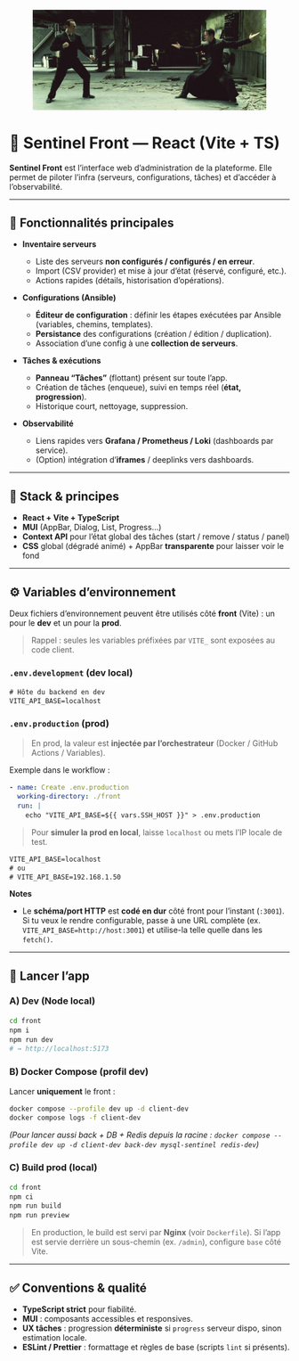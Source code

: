 <p align="center">
  <a href="https://www.youtube.com/watch?v=guS1Bc6QPGI" target="blank"><img src="pic/img_1.png" width="420" alt="Matrice Logo" /></a href="https://www.youtube.com/watch?v=guS1Bc6QPGI" target="blank">
</p>

# 🚀 Sentinel Front — React (Vite + TS)

**Sentinel Front** est l’interface web d’administration de la plateforme.
Elle permet de piloter l’infra (serveurs, configurations, tâches) et d’accéder à l’observabilité.

---

## 🎯 Fonctionnalités principales

* **Inventaire serveurs**

    * Liste des serveurs **non configurés / configurés / en erreur**.
    * Import (CSV provider) et mise à jour d’état (réservé, configuré, etc.).
    * Actions rapides (détails, historisation d’opérations).

* **Configurations (Ansible)**

    * **Éditeur de configuration** : définir les étapes exécutées par Ansible (variables, chemins, templates).
    * **Persistance** des configurations (création / édition / duplication).
    * Association d’une config à une **collection de serveurs**.

* **Tâches & exécutions**

    * **Panneau “Tâches”** (flottant) présent sur toute l’app.
    * Création de tâches (enqueue), suivi en temps réel (**état, progression**).
    * Historique court, nettoyage, suppression.

* **Observabilité**

    * Liens rapides vers **Grafana / Prometheus / Loki** (dashboards par service).
    * (Option) intégration d’**iframes** / deeplinks vers dashboards.

---

## 🧱 Stack & principes

* **React + Vite + TypeScript**
* **MUI** (AppBar, Dialog, List, Progress…)
* **Context API** pour l’état global des tâches (start / remove / status / panel)
* **CSS** global (dégradé animé) + AppBar **transparente** pour laisser voir le fond

---

## ⚙️ Variables d’environnement

Deux fichiers d’environnement peuvent être utilisés côté **front** (Vite) : un pour le **dev** et un pour la **prod**.

> Rappel : seules les variables préfixées par `VITE_` sont exposées au code client.

### `.env.development` (dev local)

```env
# Hôte du backend en dev
VITE_API_BASE=localhost
```

### `.env.production` (prod)

> En prod, la valeur est **injectée par l’orchestrateur** (Docker / GitHub Actions / Variables).

Exemple dans le workflow :

```yaml
- name: Create .env.production
  working-directory: ./front
  run: |
    echo "VITE_API_BASE=${{ vars.SSH_HOST }}" > .env.production
```

> Pour **simuler la prod en local**, laisse `localhost` ou mets l’IP locale de test.

```env
VITE_API_BASE=localhost
# ou
# VITE_API_BASE=192.168.1.50
```

**Notes**

* Le **schéma/port HTTP** est **codé en dur** côté front pour l’instant (`:3001`).
  Si tu veux le rendre configurable, passe à une URL complète (ex. `VITE_API_BASE=http://host:3001`) et utilise-la telle quelle dans les `fetch()`.


---

## 🏃 Lancer l’app

### A) Dev (Node local)

```bash
cd front
npm i
npm run dev
# → http://localhost:5173
```

### B) Docker Compose (profil dev)

Lancer **uniquement** le front :

```bash
docker compose --profile dev up -d client-dev
docker compose logs -f client-dev
```

*(Pour lancer aussi back + DB + Redis depuis la racine :
`docker compose --profile dev up -d client-dev back-dev mysql-sentinel redis-dev`)*

### C) Build prod (local)

```bash
cd front
npm ci
npm run build
npm run preview
```

> En production, le build est servi par **Nginx** (voir `Dockerfile`).
> Si l’app est servie derrière un sous-chemin (ex. `/admin`), configure `base` côté Vite.

---

## ✅ Conventions & qualité

* **TypeScript strict** pour fiabilité.
* **MUI** : composants accessibles et responsives.
* **UX tâches** : progression **déterministe** si `progress` serveur dispo, sinon estimation locale.
* **ESLint / Prettier** : formattage et règles de base (scripts `lint` si présents).
